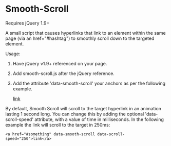 # Smooth-Scroll

Requires jQuery 1.9+

A small script that causes hyperlinks that link to an element within the same page (via an href="#hashtag") to smoothly scroll down to the targeted element.

Usage:

1. Have jQuery v1.9+ referenced on your page.
2. Add smooth-scroll.js after the jQuery reference.
3. Add the attribute 'data-smooth-scroll' your anchors as per the following example.


    <a href="#something" data-smooth-scroll>link</a>

By default, Smooth Scroll will scroll to the target hyperlink in an animation lasting 1 second long. You can change this by adding the optional 'data-scroll-speed' attribute, with a value of time in milliseconds. In the following example the link will scroll to the target in 250ms:

    <a href="#something" data-smooth-scroll data-scroll-speed="250">link</a>